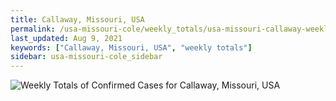 ```yaml
---
title: Callaway, Missouri, USA
permalink: /usa-missouri-cole/weekly_totals/usa-missouri-callaway-weekly_totals.html
last_updated: Aug 9, 2021
keywords: ["Callaway, Missouri, USA", "weekly totals"]
sidebar: usa-missouri-cole_sidebar
---
```


![Weekly Totals of Confirmed Cases for Callaway, Missouri, USA](/covid_tracker/images/graphs/usa-missouri-callaway-weekly_totals_graph.png)
